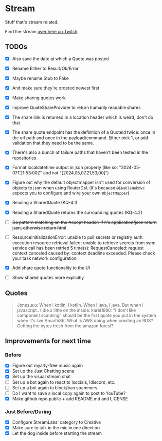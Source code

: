 # Stream
Stuff that's stream related.

Find the stream [over here on Twitch](https://twitch.tv/livecodingwithsch3lp).

## TODOs

* [x] Also save the date at which a Quote was posted
* [x] Rename Either to Result/Ok/Error
* [x] Maybe rename Stub to Fake
* [x] And make sure they're ordered newest first
* [x] Make sharing quotes work
* [x] Improve QuoteShareProvider to return humanly readable shares
* [x] The share link is returned in a location header which is weird, don't do that
* [x] The share quote endpoint has the definition of a QuoteId twice: once in the url path and once in the payload/command. Either pick 1, or add validation that they need to be the same.
* [x] There's also a bunch of failure paths that haven't been tested in the repositories
* [x] Format localdatetime output in json properly (like so: "2024-05-07T21:53:00Z" and not "[2024,05,07,21,53,00]")
* [x] Figure out why the default objectmapper isn't used for conversion of objects to json when using RouterDsl. (It's because `@EnableWebMvc` expects you to configure and wire your own `ObjectMapper`)
* [x] Reading a SharedQuote (KQ-4.1)
* [x] Reading a SharedQuote returns the surrounding quotes (KQ-4.2)
* [ ] ~~Do pattern matching on the Accept header: if it's application/json return json, otherwise return html~~
* [ ] ResourceInitializationError: unable to pull secrets or registry auth: execution resource retrieval failed: unable to retrieve secrets from ssm: service call has been retried 5 time(s): RequestCanceled: request context canceled caused by: context deadline exceeded. Please check your task network configuration.
* [x] Add share quote functionality to the UI
* [ ] Show shared quotes more explicitly


## Quotes

> Jonesuuu: When I kotlin, I kotlin. When I java, I java. But when I javascript.. I die a little on the inside.
> karel1980: "I don't like component scanning" should be the first quote you put in the system when it's live
> Amarth86: What is AWS doing when creating an RDS? Getting the bytes fresh from the amazon forest?
 
## Improvements for next time
### Before
* [x] Figure out royalty-free music again
* [x] Set up the Just Chatting scene
* [x] Set up the visual stream chat
* [ ] Set up a bot again to react to !socials, !discord, etc.
* [ ] Set up a bot again to block/ban spammers
* [ ] Do I want to save a local copy again to post to YouTube?
* [x] Make github repo public + add README.md and LICENSE

### Just Before/During
* [x] Configure StreamLabs' category to Creative 
* [x] Make sure to talk in the mic in one direction
* [x] Let the dog inside before starting the stream
